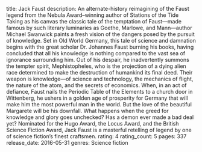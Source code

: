 title: Jack Faust
description: An alternate-history reimagining of the Faust legend from the Nebula Award–winning author of Stations of the Tide Taking as his canvas the classic tale of the temptation of Faust—made famous by such literary luminaries as Goethe, Marlowe, and Mann—author Michael Swanwick paints a fresh vision of the dangers posed by the pursuit of knowledge. Set in Old World Germany, this tale of science and damnation begins with the great scholar Dr. Johannes Faust burning his books, having concluded that all his knowledge is nothing compared to the vast sea of ignorance surrounding him. Out of his despair, he inadvertently summons the tempter spirit, Mephistopheles, who is the projection of a dying alien race determined to make the destruction of humankind its final deed. Their weapon is knowledge—of science and technology, the mechanics of flight, the nature of the atom, and the secrets of economics. When, in an act of defiance, Faust nails the Periodic Table of the Elements to a church door in Wittenberg, he ushers in a golden age of prosperity for Germany that will make him the most powerful man in the world. But the love of the beautiful Margarete will be his downfall. What happens when the greed for knowledge and glory goes unchecked? Has a demon ever made a bad deal yet? Nominated for the Hugo Award, the Locus Award, and the British Science Fiction Award, Jack Faust is a masterful retelling of legend by one of science fiction’s finest craftsmen.
rating: 4
rating_count: 5
pages: 337
release_date: 2016-05-31
genres: Science fiction